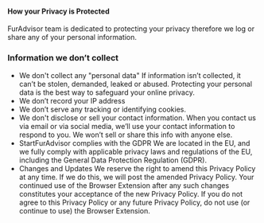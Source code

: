 <h4>How your Privacy is Protected</h4>
<p>FurAdvisor team is dedicated to protecting your privacy therefore we log or share any of your personal information. </p>
<h3>Information we don’t collect</h3>
<ul>
<li>We don't collect any "personal data"
    If information isn’t collected, it can’t be stolen, demanded, leaked or abused. Protecting your personal data is the best way to safeguard your online privacy.
</li>
<li>We don’t record your IP address</li>
<li>We don’t serve any tracking or identifying cookies.</li>
<li>We don't disclose or sell your contact information.
    When you contact us via email or via social media, we’ll use your contact information to respond to you. We won’t sell or share this info with anyone else.</li>
<li>StartFurAdvisor complies with the GDPR
    We are located in the EU, and we fully comply with applicable privacy laws and regulations of the EU, including the General Data Protection Regulation (GDPR).</li>
<li>Changes and Updates
    We reserve the right to amend this Privacy Policy at any time. If we do this, we will post the amended Privacy Policy. Your continued use of the Browser Extension after any such changes constitutes your acceptance of the new Privacy Policy. If you do not agree to this Privacy Policy or any future Privacy Policy, do not use (or continue to use) the Browser Extension.
</li>
</ul>
